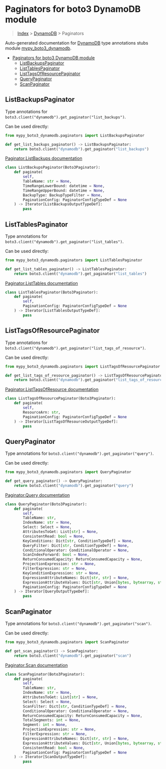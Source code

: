# Paginators for boto3 DynamoDB module

> [Index](../index.md) > [DynamoDB](./index.md) > Paginators

Auto-generated documentation for [DynamoDB](https://boto3.amazonaws.com/v1/documentation/api/latest/reference/services/dynamodb.html#DynamoDB)
type annotations stubs module [mypy_boto3_dynamodb](https://pypi.org/project/mypy-boto3-dynamodb/).

- [Paginators for boto3 DynamoDB module](#paginators-for-boto3-dynamodb-module)
  - [ListBackupsPaginator](#listbackupspaginator)
  - [ListTablesPaginator](#listtablespaginator)
  - [ListTagsOfResourcePaginator](#listtagsofresourcepaginator)
  - [QueryPaginator](#querypaginator)
  - [ScanPaginator](#scanpaginator)

## ListBackupsPaginator

Type annotations for `boto3.client("dynamodb").get_paginator("list_backups")`.

Can be used directly:

```python
from mypy_boto3_dynamodb.paginators import ListBackupsPaginator

def get_list_backups_paginator() -> ListBackupsPaginator:
    return boto3.client("dynamodb").get_paginator("list_backups")
```

[Paginator.ListBackups documentation](https://boto3.amazonaws.com/v1/documentation/api/latest/reference/services/dynamodb.html#DynamoDB.Paginator.ListBackups)

```python
class ListBackupsPaginator(Boto3Paginator):
    def paginate(
        self,
        TableName: str = None,
        TimeRangeLowerBound: datetime = None,
        TimeRangeUpperBound: datetime = None,
        BackupType: BackupTypeFilter = None,
        PaginationConfig: PaginatorConfigTypeDef = None
    ) -> Iterator[ListBackupsOutputTypeDef]:
        pass
```
## ListTablesPaginator

Type annotations for `boto3.client("dynamodb").get_paginator("list_tables")`.

Can be used directly:

```python
from mypy_boto3_dynamodb.paginators import ListTablesPaginator

def get_list_tables_paginator() -> ListTablesPaginator:
    return boto3.client("dynamodb").get_paginator("list_tables")
```

[Paginator.ListTables documentation](https://boto3.amazonaws.com/v1/documentation/api/latest/reference/services/dynamodb.html#DynamoDB.Paginator.ListTables)

```python
class ListTablesPaginator(Boto3Paginator):
    def paginate(
        self,
        PaginationConfig: PaginatorConfigTypeDef = None
    ) -> Iterator[ListTablesOutputTypeDef]:
        pass
```
## ListTagsOfResourcePaginator

Type annotations for `boto3.client("dynamodb").get_paginator("list_tags_of_resource")`.

Can be used directly:

```python
from mypy_boto3_dynamodb.paginators import ListTagsOfResourcePaginator

def get_list_tags_of_resource_paginator() -> ListTagsOfResourcePaginator:
    return boto3.client("dynamodb").get_paginator("list_tags_of_resource")
```

[Paginator.ListTagsOfResource documentation](https://boto3.amazonaws.com/v1/documentation/api/latest/reference/services/dynamodb.html#DynamoDB.Paginator.ListTagsOfResource)

```python
class ListTagsOfResourcePaginator(Boto3Paginator):
    def paginate(
        self,
        ResourceArn: str,
        PaginationConfig: PaginatorConfigTypeDef = None
    ) -> Iterator[ListTagsOfResourceOutputTypeDef]:
        pass
```
## QueryPaginator

Type annotations for `boto3.client("dynamodb").get_paginator("query")`.

Can be used directly:

```python
from mypy_boto3_dynamodb.paginators import QueryPaginator

def get_query_paginator() -> QueryPaginator:
    return boto3.client("dynamodb").get_paginator("query")
```

[Paginator.Query documentation](https://boto3.amazonaws.com/v1/documentation/api/latest/reference/services/dynamodb.html#DynamoDB.Paginator.Query)

```python
class QueryPaginator(Boto3Paginator):
    def paginate(
        self,
        TableName: str,
        IndexName: str = None,
        Select: Select = None,
        AttributesToGet: List[str] = None,
        ConsistentRead: bool = None,
        KeyConditions: Dict[str, ConditionTypeDef] = None,
        QueryFilter: Dict[str, ConditionTypeDef] = None,
        ConditionalOperator: ConditionalOperator = None,
        ScanIndexForward: bool = None,
        ReturnConsumedCapacity: ReturnConsumedCapacity = None,
        ProjectionExpression: str = None,
        FilterExpression: str = None,
        KeyConditionExpression: str = None,
        ExpressionAttributeNames: Dict[str, str] = None,
        ExpressionAttributeValues: Dict[str, Union[bytes, bytearray, str, int, Decimal, bool, Set[int], Set[Decimal], Set[str], Set[bytes], Set[bytearray], List[Any], Dict[str, Any], None]] = None,
        PaginationConfig: PaginatorConfigTypeDef = None
    ) -> Iterator[QueryOutputTypeDef]:
        pass
```
## ScanPaginator

Type annotations for `boto3.client("dynamodb").get_paginator("scan")`.

Can be used directly:

```python
from mypy_boto3_dynamodb.paginators import ScanPaginator

def get_scan_paginator() -> ScanPaginator:
    return boto3.client("dynamodb").get_paginator("scan")
```

[Paginator.Scan documentation](https://boto3.amazonaws.com/v1/documentation/api/latest/reference/services/dynamodb.html#DynamoDB.Paginator.Scan)

```python
class ScanPaginator(Boto3Paginator):
    def paginate(
        self,
        TableName: str,
        IndexName: str = None,
        AttributesToGet: List[str] = None,
        Select: Select = None,
        ScanFilter: Dict[str, ConditionTypeDef] = None,
        ConditionalOperator: ConditionalOperator = None,
        ReturnConsumedCapacity: ReturnConsumedCapacity = None,
        TotalSegments: int = None,
        Segment: int = None,
        ProjectionExpression: str = None,
        FilterExpression: str = None,
        ExpressionAttributeNames: Dict[str, str] = None,
        ExpressionAttributeValues: Dict[str, Union[bytes, bytearray, str, int, Decimal, bool, Set[int], Set[Decimal], Set[str], Set[bytes], Set[bytearray], List[Any], Dict[str, Any], None]] = None,
        ConsistentRead: bool = None,
        PaginationConfig: PaginatorConfigTypeDef = None
    ) -> Iterator[ScanOutputTypeDef]:
        pass
```